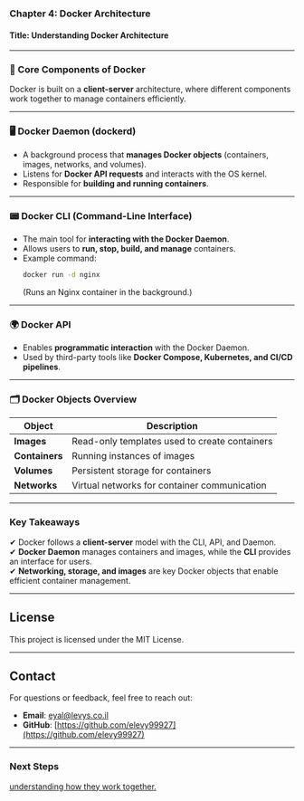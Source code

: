 ### **Chapter 4: Docker Architecture**  
#### **Title: Understanding Docker Architecture**  
---

### **🔹 Core Components of Docker**  
Docker is built on a **client-server** architecture, where different components work together to manage containers efficiently.

---
### **🖥 Docker Daemon (dockerd)**  
- A background process that **manages Docker objects** (containers, images, networks, and volumes).  
- Listens for **Docker API requests** and interacts with the OS kernel.  
- Responsible for **building and running containers**.  

---
### **📟 Docker CLI (Command-Line Interface)**  
- The main tool for **interacting with the Docker Daemon**.  
- Allows users to **run, stop, build, and manage** containers.  
- Example command:  
  ```sh
  docker run -d nginx
  ```
  (Runs an Nginx container in the background.)

---
### **🌍 Docker API**  
- Enables **programmatic interaction** with the Docker Daemon.  
- Used by third-party tools like **Docker Compose, Kubernetes, and CI/CD pipelines**.  

---
### **🗂 Docker Objects Overview**  
| Object | Description |
|--------|------------|
| **Images** | Read-only templates used to create containers |
| **Containers** | Running instances of images |
| **Volumes** | Persistent storage for containers |
| **Networks** | Virtual networks for container communication |

---
### **Key Takeaways**  
✔ Docker follows a **client-server** model with the CLI, API, and Daemon.  
✔ **Docker Daemon** manages containers and images, while the **CLI** provides an interface for users.  
✔ **Networking, storage, and images** are key Docker objects that enable efficient container management.  

---
## License
This project is licensed under the MIT License.

---
## **Contact**
For questions or feedback, feel free to reach out:
- **Email**: eyal@levys.co.il
- **GitHub**: [https://github.com/elevy99927](https://github.com/elevy99927)

---
### **Next Steps**
<A href="./Chapter-05.md">understanding how they work together. </A>
